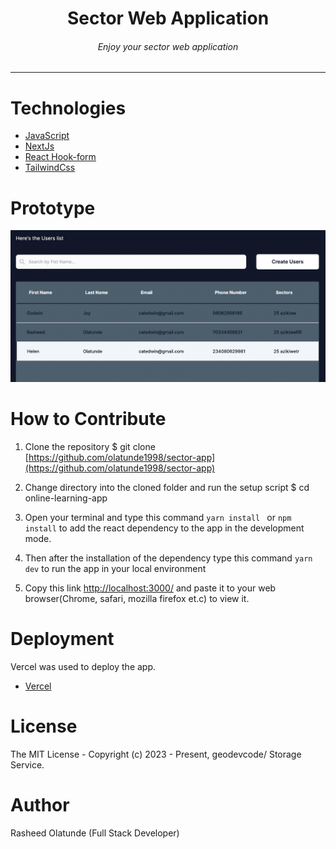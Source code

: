 <div align="center">
<h1>Sector Web Application</h1>
<h6><i>Enjoy your sector web application</i></h6>
<hr />
</div>

# Technologies 

 + [JavaScript](https://javascript.info/) 
 + [NextJs](https://nextjs.org/)
 + [React Hook-form](https://react-hook-form.com/) 
 + [TailwindCss](https://tailwindcss.com/) 



# Prototype
![Minion](public/images/dashboard.png)
 
# How to Contribute

1. Clone the repository 
$ git clone [https://github.com/olatunde1998/sector-app](https://github.com/olatunde1998/sector-app)

2. Change directory into the cloned folder and run the setup script
$ cd online-learning-app

3. Open your terminal and type this command `yarn install ` or `npm install` to add the react dependency to the app in the development mode.

4. Then after the installation of the  dependency type this command  `yarn dev` to run the app in your local environment 

5. Copy this link [http://localhost:3000/](http://localhost:3000/) and paste it to your web browser(Chrome, safari, mozilla firefox et.c) to view it.


# Deployment
Vercel was used to deploy the app. 
 + [Vercel](https://vercel.com/dashboard)

# License
The MIT License - Copyright (c) 2023 - Present, geodevcode/  Storage Service.

# Author
Rasheed Olatunde (Full Stack Developer)
